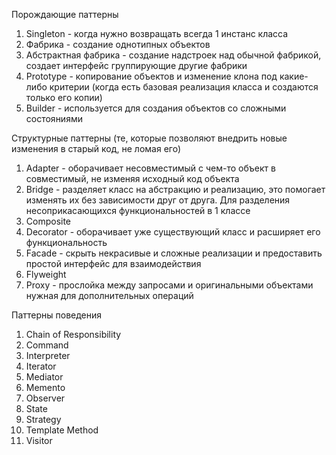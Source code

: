 Порождающие паттерны

1. Singleton - когда нужно возвращать всегда 1 инстанс класса
2. Фабрика - создание однотипных объектов
3. Абстрактная фабрика - создание надстроек над обычной фабрикой, создает интерфейс группирующие другие фабрики
4. Prototype - копирование объектов и изменение клона под какие-либо критерии (когда есть базовая реализация класса и создаются только его копии)
5. Builder - используется для создания объектов со сложными состояниями


Структурные паттерны (те, которые позволяют внедрить новые изменения в старый код, не ломая его)
1. Adapter - оборачивает несовместимый с чем-то объект в совместимый, не изменяя исходный код объекта  
2. Bridge - разделяет класс на абстракцию и реализацию, это помогает изменять их без зависимости друг от друга. Для разделения несоприкасающихся функциональностей в 1 классе
3. Composite
4. Decorator - оборачивает уже существующий класс и расширяет его функциональность
5. Facade - скрыть некрасивые и сложные реализации и предоставить простой интерфейс для взаимодействия
6. Flyweight
7. Proxy - прослойка между запросами и оригинальными объектами нужная для дополнительных операций


Паттерны поведения
1. Chain of Responsibility
2. Command
3. Interpreter
4. Iterator
5. Mediator
6. Memento
7. Observer
8. State
9. Strategy
10. Template Method
11. Visitor